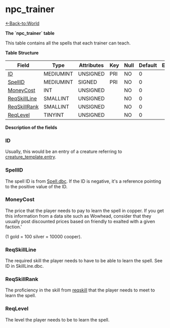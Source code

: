 # npc\_trainer

[<-Back-to:World](database-world)

**The \`npc\_trainer\` table**

This table contains all the spells that each trainer can teach.

**Table Structure**

| Field                          | Type      | Attributes | Key | Null | Default | Extra | Comment |
| ------------------------------ | --------- | ---------- | --- | ---- | ------- | ----- | ------- |
| [ID](#entry)                   | MEDIUMINT | UNSIGNED   | PRI | NO   | 0       |       |         |
| [SpellID](#spell)              | MEDIUMINT | SIGNED     | PRI | NO   | 0       |       |         |
| [MoneyCost](#spellcost)        | INT       | UNSIGNED   |     | NO   | 0       |       |         |
| [ReqSkillLine](#reqskill)      | SMALLINT  | UNSIGNED   |     | NO   | 0       |       |         |
| [ReqSkillRank](#reqskillvalue) | SMALLINT  | UNSIGNED   |     | NO   | 0       |       |         |
| [ReqLevel](#reqlevel)          | TINYINT   | UNSIGNED   |     | NO   | 0       |       |         |

**Description of the fields**

### ID

Usually, this would be an entry of a creature referring to [creature\_template.entry](creature-template#entry).

### SpellID

The spell ID is from [Spell.dbc](Spell). If the ID is negative, it's a reference pointing to the positive value of the ID.

### MoneyCost

The price that the player needs to pay to learn the spell in copper. If you get this information from a data site such as Wowhead, consider that they usually post discounted prices based on friendly to exalted with a given faction.'

(1 gold = 100 silver = 10000 cooper).

### ReqSkillLine

The required skill the player needs to have to be able to learn the spell. See ID in SkillLine.dbc.

### ReqSkillRank

The proficiency in the skill from [reqskill](#reqskill) that the player needs to meet to learn the spell.

### ReqLevel

The level the player needs to be to learn the spell.
